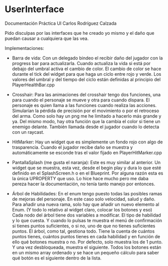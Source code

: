 # UserInterface
 
Documentación Práctica UI Carlos Rodríguez Calzada

Pido disculpas por las interfaces que he creado yo mismo y el daño que puedan causar a cualquiera que las vea.

Implementaciones:

- Barra de vida:
	Con un delegado bindeo el recibir daño del jugador con la progress bar para actualizarla.
	Cuando actualiza la vida si está por debajo del umbral activa el cambio de color.
	El cambio de color se hace durante el tick del widget para que haga un ciclo entre rojo y verde.
	Los valores del umbral y del tiempo del ciclo están definidas al principio del PlayerHealthBar.cpp

- Crosshair:
	Para las animaciones del crosshair tengo dos funciones, una para cuando el personaje se mueve y otra para cuando dispara. 
	El personaje es quien llama a las funciones cuando realiza las acciones.
	Simularían la pérdida de precisión por el movimiento o por el retroceso del arma. Como solo hay un png me he limitado a hacerlo más grande y ya.
	Del mismo modo, hay otra función que la cambia el color si tiene un enemigo delante. También llamada desde el jugador cuando lo detecta con un raycast.

- HitMarker:
	Hay un widget que es simplemente un fondo rojo con algo de trasparencia. Cuando el jugador recibe daño se muestra y automáticamente se esconde tras el valor fijado en PlayerHitMarker.cpp

- PantallaSplash (me gusta el naranja):
	Este es muy similar al anterior. Un widget que se muestra, esta vez, desde el begin play y dura lo que esté definido en el SplashScreen.h o en el Blueprint. Por alguna razón esta es la única UPROPERTY que uso. Lo hice hace mucho pero me daba pereza hacer la documentación, no tenía tanto manejo por entonces.

- Árbol de Habilidades:
	En el enum tengo puesto todas las posibles ramas de mejoras del personaje. En este caso solo velocidad, salud y daño. Para añadir una nueva rama, solo hay que añadir un nuevo elemento al Enum. (Y todo lo relativo al widget claro, colocar los botones y eso)
	Cada nodo del árbol tiene dos variables a modificar. El tipo de habilidad y lo que cuesta. Y cuando lo pulsas te muestra el menú de confirmación si tienes puntos suficientes, o si no, uno de que no tienes suficientes puntos.
	El árbol, como tal, gestiona todo. Tiene la cuenta de cuántos puntos tienes, cuántos puntos tienes en cada habilidad y en función de ello qué botones muestra o no. Por defecto, solo muestra los de 1 punto. Y una vez desbloqueada, muestra el siguiente.
	Todos los botones están en un mismo array ordenado y se hace un pequeño cálculo para saber qué botón es el siguiente dentro de la lista.


